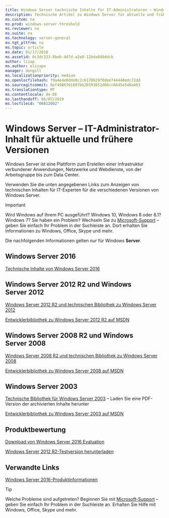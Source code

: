 ```yaml
---
title: Windows Server technische Inhalte für IT-Administratoren – Windows Server
description: Technische Artikel zu Windows Server für aktuelle und frühere Versionen sowie Produkt-Evaluierungsversionen für IT-Experten abrufen.
ms.custom: na
ms.prod: windows-server-threshold
ms.reviewer: na
ms.suite: na
ms.technology: server-general
ms.tgt_pltfrm: na
ms.topic: article
ms.date: 01/17/2018
ms.assetid: 0c3dc323-8beb-4d7d-a2e0-12bda848ddcb
author: lizap
ms.author: elizapo
manager: dongill
ms.localizationpriority: medium
ms.openlocfilehash: f9a4e4e0dde0c2c6178629f0dee744448edc72dd
ms.sourcegitcommit: 6ef4986391607bb28593852d06cc6645e548a4b3
ms.translationtype: MT
ms.contentlocale: de-DE
ms.lasthandoff: 06/07/2019
ms.locfileid: "66812602"
---
```

# <a name="windows-server---it-administrator-content-for-current-and-previous-releases"></a>Windows Server – IT-Administrator-Inhalt für aktuelle und frühere Versionen

Windows Server ist eine Plattform zum Erstellen einer Infrastruktur verbundener Anwendungen, Netzwerke und Webdienste, von der Arbeitsgruppe bis zum Data Center.

Verwenden Sie die unten angegebenen Links zum Anzeigen von technischen Inhalten für IT-Experten für die verschiedenen Versionen von Windows Server.

> [!IMPORTANT]
> Wird Windows auf Ihrem PC ausgeführt? Windows 10, Windows 8 oder 8.1? Windows 7? Sie haben ein Problem? Wechseln Sie zu [Microsoft-Support](https://support.microsoft.com) – geben Sie einfach Ihr Problem in der Suchleiste an. Dort erhalten Sie Informationen zu Windows, Office, Skype und mehr. 
> 
> Die nachfolgenden Informationen gelten *nur* für Windows **Server**.

## <a name="windows-server-2016"></a>Windows Server 2016

[Technische Inhalte von Windows Server 2016](windows-server-2016.md)

## <a name="windows-server-2012-r2-and-windows-server-2012"></a>Windows Server 2012 R2 und Windows Server 2012

[Windows Server 2012 R2 und technischen Bibliothek zu Windows Server 2012](/previous-versions/windows/it-pro/windows-server-2012-R2-and-2012/) 

[Entwicklerbibliothek zu Windows Server 2012 R2 auf MSDN](https://msdn.microsoft.com/library/dn609939(v=vs.85).aspx) 

## <a name="windows-server-2008-r2-and-windows-server-2008"></a>Windows Server 2008 R2 und Windows Server 2008

[Windows Server 2008 R2 und technischen Bibliothek zu Windows Server 2008](/previous-versions/windows/it-pro/windows-server-2008-R2-and-2008)
 
[Entwicklerbibliothek zu Windows Server 2008 auf MSDN](https://msdn.microsoft.com/library/hh738539.aspx) 

## <a name="windows-server-2003"></a>Windows Server 2003

[Technische Bibliothek für Windows Server 2003](https://www.microsoft.com/download/details.aspx?id=53314) – Laden Sie eine PDF-Version der archivierten Inhalte herunter

[Entwicklerbibliothek zu Windows Server 2003 auf MSDN](https://msdn.microsoft.com/library/dn792549.aspx)

## <a name="product-evaluations"></a>Produktbewertung

[Download von Windows Server 2016 Evaluation](https://www.microsoft.com/evalcenter/evaluate-windows-server-2016?i=1) 

[Windows Server 2012 R2-Testversion herunterladen](https://www.microsoft.com/evalcenter/evaluate-windows-server-2012-r2) 

## <a name="related-links"></a>Verwandte Links
[Windows Server 2016-Produktinformationen](https://www.microsoft.com/cloud-platform/windows-server) 

> [!TIP]
> Welche Probleme sind aufgetreten? Beginnen Sie mit [Microsoft-Support](https://support.microsoft.com) – geben Sie einfach Ihr Problem in der Suchleiste an. Erhalten Sie Hilfe mit Windows, Office, Skype und mehr. 

